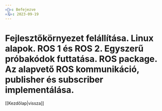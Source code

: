 ```yaml
---
♾️🏁♾️: Befejezve
♾️🗓️♾️: 2023-09-19
---
```


# Fejlesztőkörnyezet felállítása. Linux alapok. ROS 1 és ROS 2. Egyszerű próbakódok futtatása. ROS package. Az alapvető ROS kommunikáció, publisher és subscriber implementálása.
[[Kezdőlap|vissza]]